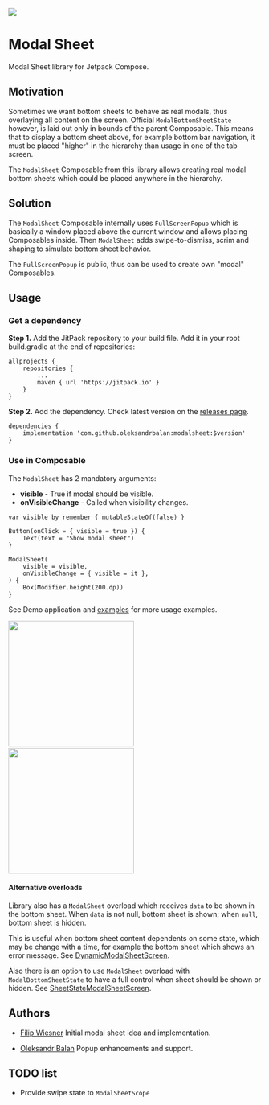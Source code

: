 [![](https://jitpack.io/v/oleksandrbalan/modalsheet.svg)](https://jitpack.io/#oleksandrbalan/modalsheet)

# Modal Sheet

Modal Sheet library for Jetpack Compose.

## Motivation

Sometimes we want bottom sheets to behave as real modals, thus overlaying all content on the screen. Official `ModalBottomSheetState` however, is laid out only in bounds of the parent Composable. This means that to display a bottom sheet above, for example bottom bar navigation, it must be placed "higher" in the hierarchy than usage in one of the tab screen.

The `ModalSheet` Composable from this library allows creating real modal bottom sheets which could be placed anywhere in the hierarchy. 

## Solution

The `ModalSheet` Composable internally uses `FullScreenPopup` which is basically a window placed above the current window and allows placing Composables inside. Then `ModalSheet` adds swipe-to-dismiss, scrim and shaping to simulate bottom sheet behavior.

The `FullScreenPopup` is public, thus can be used to create own "modal" Composables.

## Usage

### Get a dependency

**Step 1.** Add the JitPack repository to your build file.
Add it in your root build.gradle at the end of repositories:
```
allprojects {
    repositories {
        ...
        maven { url 'https://jitpack.io' }
    }
}
```

**Step 2.** Add the dependency.
Check latest version on the [releases page](https://github.com/oleksandrbalan/modalsheet/releases).
```
dependencies {
    implementation 'com.github.oleksandrbalan:modalsheet:$version'
}
```

### Use in Composable

The `ModalSheet` has 2 mandatory arguments:
* **visible** - True if modal should be visible.
* **onVisibleChange** -  Called when visibility changes.

```
var visible by remember { mutableStateOf(false) }

Button(onClick = { visible = true }) {
    Text(text = "Show modal sheet")
}

ModalSheet(
    visible = visible,
    onVisibleChange = { visible = it },
) {
    Box(Modifier.height(200.dp))
}
```

See Demo application and [examples](demo/src/main/kotlin/eu/wewox/modalsheet/screens) for more usage examples.

<img src="https://user-images.githubusercontent.com/20944869/166837599-3b7423db-cee1-4444-b760-3986bc1aa695.gif" width="250" />&emsp;<img src="https://user-images.githubusercontent.com/20944869/166837878-06c73b4e-6b6e-4eae-ab91-56ba2dffbb8d.gif" width="250" />


#### Alternative overloads

Library also has a `ModalSheet` overload which receives `data` to be shown in the bottom sheet. When `data` is not null, bottom sheet is shown; when `null`, bottom sheet is hidden.

This is useful when bottom sheet content dependents on some state, which may be change with a time, for example the bottom sheet which shows an error message. See [DynamicModalSheetScreen](demo/src/main/kotlin/eu/wewox/modalsheet/screens/DynamicModalSheetScreen).

Also there is an option to use `ModalSheet` overload with `ModalBottomSheetState` to have a full control when sheet should be shown or hidden. See [SheetStateModalSheetScreen](demo/src/main/kotlin/eu/wewox/modalsheet/screens/SheetStateModalSheetScreen).

## Authors

* [Filip Wiesner](https://github.com/wooodenleg) Initial modal sheet idea and implementation.

* [Oleksandr Balan](https://github.com/oleksandrbalan) Popup enhancements and support.


## TODO list

* Provide swipe state to `ModalSheetScope`
